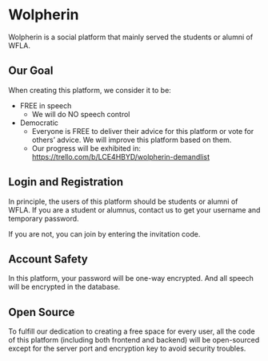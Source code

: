 # Wolpherin

Wolpherin is a social platform that mainly served the students or alumni of WFLA.

## Our Goal

When creating this platform, we consider it to be: 

- FREE in speech
  - We will do NO speech control
- Democratic
  - Everyone is FREE to deliver their advice for this platform or vote for others’ advice. We will improve this platform based on them.
  - Our progress will be exhibited in: https://trello.com/b/LCE4HBYD/wolpherin-demandlist

## Login and Registration

In principle, the users of this platform should be students or alumni of WFLA. If you are a student or alumnus, contact us to get your username and temporary password.

If you are not, you can join by entering the invitation code.

## Account Safety

In this platform, your password will be one-way encrypted. And all speech will be encrypted in the database.

## Open Source

To fulfill our dedication to creating a free space for every user, all the code of this platform (including both frontend and backend) will be open-sourced except for the server port and encryption key to avoid security troubles.
